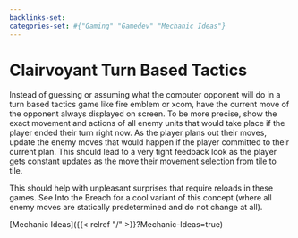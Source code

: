 ```yaml
---
backlinks-set: 
categories-set: #{"Gaming" "Gamedev" "Mechanic Ideas"}
---
```

# Clairvoyant Turn Based Tactics

Instead of guessing or assuming what the computer opponent will do in a turn
based tactics game like fire emblem or xcom, have the current move of the
opponent always displayed on screen.  To be more precise, show the exact
movement and actions of all enemy units that would take place if the player
ended their turn right now.  As the player plans out their moves, update the
enemy moves that would happen if the player committed to their current plan.
This should lead to a very tight feedback look as the player gets constant
updates as the move their movement selection from tile to tile.

This should help with unpleasant surprises that require reloads in these games.
See Into the Breach for a cool variant of this concept (where all enemy moves
are statically predetermined and do not change at all).








[Mechanic Ideas]({{< relref "/" >}}?Mechanic-Ideas=true)